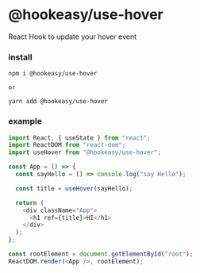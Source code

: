# @hookeasy/use-hover

React Hook to update your hover event

### install
```
npm i @hookeasy/use-hover

or

yarn add @hookeasy/use-hover
```

### example

```javascript
import React, { useState } from "react";
import ReactDOM from "react-dom";
import useHover from "@hookeasy/use-hover";

const App = () => {
  const sayHello = () => console.log("say Hello");

  const title = useHover(sayHello);

  return (
    <div className="App">
      <h1 ref={title}>HI</h1>
    </div>
  );
};

const rootElement = document.getElementById("root");
ReactDOM.render(<App />, rootElement);

```